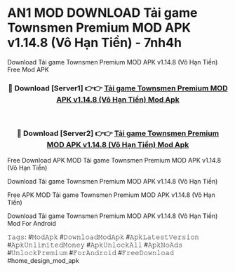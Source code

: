 # AN1 MOD DOWNLOAD Tải game Townsmen Premium MOD APK v1.14.8 (Vô Hạn Tiền) - 7nh4h
Download Tải game Townsmen Premium MOD APK v1.14.8 (Vô Hạn Tiền) Free Mod APK

<div align="center">
<h3>🔴 Download [Server1] 👉👉 <a href="https://apk-comot.site?title=Tải_game_Townsmen_Premium_MOD_APK_v1.14.8_(Vô_Hạn_Tiền)">Tải game Townsmen Premium MOD APK v1.14.8 (Vô Hạn Tiền) Mod Apk</a></h3><br>

<h3>🔴 Download [Server2] 👉👉 <a href="https://apk-comot.site?title=Tải_game_Townsmen_Premium_MOD_APK_v1.14.8_(Vô_Hạn_Tiền)">Tải game Townsmen Premium MOD APK v1.14.8 (Vô Hạn Tiền) Mod Apk</a></h3>
</div>


Free Download APK MOD Tải game Townsmen Premium MOD APK v1.14.8 (Vô Hạn Tiền)

Download Tải game Townsmen Premium MOD APK v1.14.8 (Vô Hạn Tiền) 

Free APK MOD Tải game Townsmen Premium MOD APK v1.14.8 (Vô Hạn Tiền) 

Download Tải game Townsmen Premium MOD APK v1.14.8 (Vô Hạn Tiền) Mod For Android

𝚃𝚊𝚐𝚜: #𝙼𝚘𝚍𝙰𝚙𝚔 #𝙳𝚘𝚠𝚗𝚕𝚘𝚊𝚍𝙼𝚘𝚍𝙰𝚙𝚔 #𝙰𝚙𝚔𝙻𝚊𝚝𝚎𝚜𝚝𝚅𝚎𝚛𝚜𝚒𝚘𝚗 #𝙰𝚙𝚔𝚄𝚗𝚕𝚒𝚖𝚒𝚝𝚎𝚍𝙼𝚘𝚗𝚎𝚢 #𝙰𝚙𝚔𝚄𝚗𝚕𝚘𝚌𝚔𝙰𝚕𝚕 #𝙰𝚙𝚔𝙽𝚘𝙰𝚍𝚜 #𝚄𝚗𝚕𝚘𝚌𝚔𝙿𝚛𝚎𝚖𝚒𝚞𝚖 #𝙵𝚘𝚛𝙰𝚗𝚍𝚛𝚘𝚒𝚍 #𝙵𝚛𝚎𝚎𝙳𝚘𝚠𝚗𝚕𝚘𝚊𝚍 #home_design_mod_apk